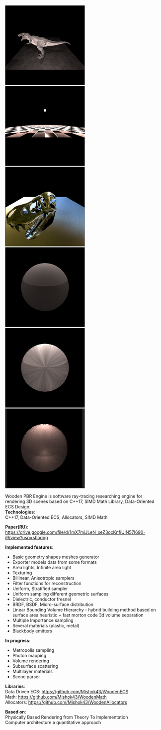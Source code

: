 <img src="https://github.com/Mishok43/WoodenPBREngine/blob/master/images/dino.PNG" width="256" height="256"><img src="https://github.com/Mishok43/WoodenPBREngine/blob/master/images/anisotropic.png" width="256" height="256"><img src="https://github.com/Mishok43/WoodenPBREngine/blob/master/images/mG-8P4TLfQU.jpg" width="256" height="256">  
<img src="https://github.com/Mishok43/WoodenPBREngine/blob/master/images/dielectric.png" width="256" height="256"><img src="https://github.com/Mishok43/WoodenPBREngine/blob/master/images/conductor.png" width="256" height="256"><img src="https://github.com/Mishok43/WoodenPBREngine/blob/master/images/StratisfiedSampler.PNG" width="256" height="256">   

Wooden PBR Engine is software ray-tracing researching engine for rendering 3D scenes based on C++17, SIMD Math Library, Data-Oriented ECS Design.  
<b>Technologies</b>:   
C++17, Data-Oriented ECS, Allocators, SIMD Math  

<b>Paper(RU)</b>:  
https://drive.google.com/file/d/1mX7miJLeN_xeZ3ocKnfiUIN57I690-i9/view?usp=sharing  

<b>Implemented features</b>:  
  - Basic geometry shapes meshes generator  
  - Exporter models data from some formats  
  - Area lights, Infinite area light  
  - Texturing  
  - Billinear, Anisotropic samplers  
  - Filter functions for reconstruction  
  - Uniform, Stratified sampler  
  - Uniform sampling different geometric surfaces  
  - Dielectric, conductor  fresnel  
  - BRDF, BSDF, Micro-surface distribution  
  - Linear Bounding Volume Hierarchy - hybrid building method based on surface area heuristic + fast morton code 3d volume separation  
  - Multiple Importance sampling  
  - Several materials (plastic, metal)  
  - Blackbody emitters  
  
<b>In progress</b>:  
  - Metropolis sampling  
  - Photon mapping  
  - Volume rendering  
  - Subsurface scattering  
  - Multilayer materials
  - Scene parser  
  
<b>Libraries</b>:  
  Data Driven ECS: https://github.com/Mishok43/WoodenECS  
  Math: https://github.com/Mishok43/WoodenMath  
  Allocators: https://github.com/Mishok43/WoodenAllocators  

<b>Based on</b>:   
  Physically Based Rendering from Theory To Implementation  
  Computer architecture a quantitative approach   
